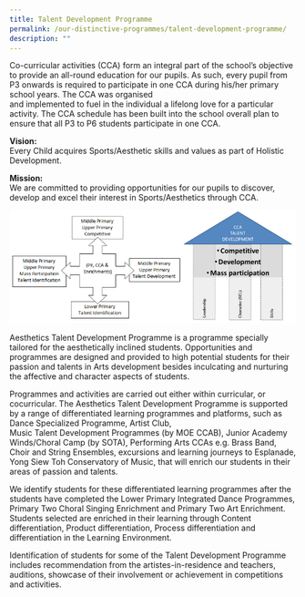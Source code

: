 ```yaml
---
title: Talent Development Programme
permalink: /our-distinctive-programmes/talent-development-programme/
description: ""
---
```




<p>Co-curricular activities (CCA) form an integral part of the school&rsquo;s objective to provide an all-round education for our pupils. As such, every pupil from P3 onwards is required to participate in one CCA during his/her primary school years. The CCA was organised<br />and implemented to fuel in the individual a lifelong love for a particular activity. The CCA schedule has been built into the school overall plan to ensure that all P3 to P6 students participate in one CCA.</p>
<p><strong>Vision:</strong><br />Every Child acquires Sports/Aesthetic skills and values as part of Holistic Development.</p>
<p><strong>Mission:</strong><br />We are committed to providing opportunities for our pupils to discover, develop and excel their interest in Sports/Aesthetics through CCA.</p>
<img src="/images/img_sports_aesthetics_dev_programme.jpg">
<p>Aesthetics Talent Development Programme is a programme specially tailored for the aesthetically inclined students. Opportunities and programmes are designed and provided to high potential students for their passion and talents in Arts development besides inculcating and nurturing the affective and character aspects of students.</p>
<p>Programmes and activities are carried out either within curricular, or cocurricular. The Aesthetics Talent Development Programme is supported by a range of differentiated learning programmes and platforms, such as Dance Specialized Programme, Artist Club,<br />Music Talent Development Programmes (by MOE CCAB), Junior Academy Winds/Choral Camp (by SOTA), Performing Arts CCAs e.g. Brass Band, Choir and String Ensembles, excursions and learning journeys to Esplanade, Yong Siew Toh Conservatory of Music, that will enrich our students in their areas of passion and talents.</p>
<p>We identify students for these differentiated learning programmes after the students have completed the Lower Primary Integrated Dance Programmes, Primary Two Choral Singing Enrichment and Primary Two Art Enrichment. Students selected are enriched in their learning through Content differentiation, Product differentiation, Process differentiation and differentiation in the Learning Environment.</p>
<p>Identification of students for some of the Talent Development Programme includes recommendation from the artistes-in-residence and teachers, auditions, showcase of their involvement or achievement in competitions and activities.</p>